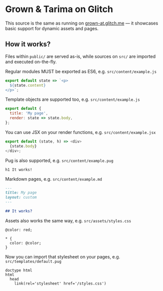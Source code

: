 # Grown & Tarima on Glitch

This source is the same as running on [grown-at.glitch.me](https://grown-at.glitch.me/) &mdash; it showcases basic support for dynamic assets and pages.

## How it works?

Files within `public/` are served as-is, while sources on `src/` are imported and executed on-the-fly.

Regular modules MUST be exported as ES6, e.g. `src/content/example.js`

```js
export default state => `<p>
  ${state.content}
</p>`;
```

Template objects are supported too, e.g. `src/content/example.js`

```js
export default {
  title: 'My page',
  render: state => state.body,
};
```

You can use JSX on your render functions, e.g. `src/content/example.jsx`

```js
export default (state, h) => <div>
  {state.body}
</div>;
```

Pug is also supported, e.g. `src/content/example.pug`

```pug
h1 It works!
```

Markdown pages, e.g. `src/content/example.md`

```markdown
---
title: My page
layout: custom
---

## It works?
```

Assets also works the same way, e.g. `src/assets/styles.css`

```less
@color: red;

* {
  color: @color;
}
```

Now you can import that stylesheet on your pages, e.g. `src/templates/default.pug`

```pug
doctype html
html
  head
    link(rel='stylesheet' href='/styles.css')
```
